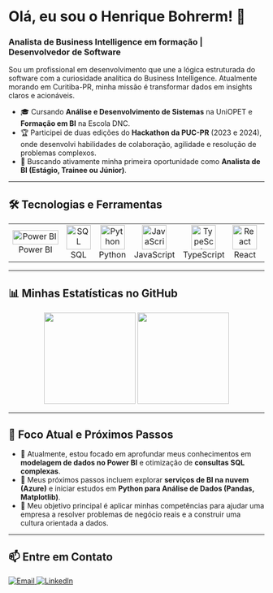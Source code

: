 # Olá, eu sou o Henrique Bohrerm! 👋
### Analista de Business Intelligence em formação | Desenvolvedor de Software

Sou um profissional em desenvolvimento que une a lógica estruturada do software com a curiosidade analítica do Business Intelligence. Atualmente morando em Curitiba-PR, minha missão é transformar dados em insights claros e acionáveis.

* 🎓 Cursando **Análise e Desenvolvimento de Sistemas** na UniOPET e **Formação em BI** na Escola DNC.
* 🏆 Participei de duas edições do **Hackathon da PUC-PR** (2023 e 2024), onde desenvolvi habilidades de colaboração, agilidade e resolução de problemas complexos.
* 🚀 Buscando ativamente minha primeira oportunidade como **Analista de BI (Estágio, Trainee ou Júnior)**.

---

## 🛠️ Tecnologias e Ferramentas

<table>
  <tr>
    <td align="center" width="96">
      <a href="#-business-intelligence--dados">
        <img src="https://img.shields.io/badge/Power%20BI-F2C811?style=for-the-badge&logo=powerbi&logoColor=black" width="90" height="28" alt="Power BI" />
      </a>
      <br>Power BI
    </td>
    <td align="center" width="96">
      <a href="#-business-intelligence--dados">
        <img src="https://cdn.jsdelivr.net/gh/devicons/devicon/icons/mysql/mysql-original-wordmark.svg" width="48" height="48" alt="SQL" />
      </a>
      <br>SQL
    </td>
    <td align="center" width="96">
      <a href="#-business-intelligence--dados">
        <img src="https://cdn.jsdelivr.net/gh/devicons/devicon/icons/python/python-original.svg" width="48" height="48" alt="Python" />
      </a>
      <br>Python
    </td>
    <td align="center" width="96">
      <a href="#-desenvolvimento-web">
        <img src="https://cdn.jsdelivr.net/gh/devicons/devicon/icons/javascript/javascript-original.svg" width="48" height="48" alt="JavaScript" />
      </a>
      <br>JavaScript
    </td>
    <td align="center" width="96">
      <a href="#-desenvolvimento-web">
        <img src="https://cdn.jsdelivr.net/gh/devicons/devicon/icons/typescript/typescript-original.svg" width="48" height="48" alt="TypeScript" />
      </a>
      <br>TypeScript
    </td>
     <td align="center" width="96">
      <a href="#-desenvolvimento-web">
        <img src="https://cdn.jsdelivr.net/gh/devicons/devicon/icons/react/react-original.svg" width="48" height="48" alt="React" />
      </a>
      <br>React
    </td>
    <td align="center" width="96">
      <a href="#-desenvolvimento-web">
        <img src="https://cdn.jsdelivr.net/gh/devicons/devicon/icons/nodejs/nodejs-original.svg" width="48" height="48" alt="Node.js" />
      </a>
      <br>Node.js
    </td>
    <td align="center" width="96">
      <a href="#-desenvolvimento-web">
        <img src="https://cdn.jsdelivr.net/gh/devicons/devicon/icons/java/java-original.svg" width="48" height="48" alt="Java" />
      </a>
      <br>Java
    </td>
  </tr>
</table>

---

## 📊 Minhas Estatísticas no GitHub

<p align="center">
  <img height="180em" src="https://github-readme-stats.vercel.app/api?username=henrique-bohrer&show_icons=true&theme=tokyonight&include_all_commits=true&count_private=true"/>
  <img height="180em" src="https://github-readme-stats.vercel.app/api/top-langs/?username=henrique-bohrer&layout=compact&langs_count=7&theme=tokyonight"/>
</p>

---

## 🚀 Foco Atual e Próximos Passos

* 🔭 Atualmente, estou focado em aprofundar meus conhecimentos em **modelagem de dados no Power BI** e otimização de **consultas SQL complexas**.
* 🌱 Meus próximos passos incluem explorar **serviços de BI na nuvem (Azure)** e iniciar estudos em **Python para Análise de Dados (Pandas, Matplotlib)**.
* 🎯 Meu objetivo principal é aplicar minhas competências para ajudar uma empresa a resolver problemas de negócio reais e a construir uma cultura orientada a dados.

---

## 📫 Entre em Contato

<p align="left">
  <a href="mailto:henrique300415@gmail.com" target="_blank">
    <img src="https://img.shields.io/badge/Email-D14836?style=for-the-badge&logo=gmail&logoColor=white" alt="Email" />
  </a>
  <a href="https://www.linkedin.com/in/henrique-bressiani-bohrer-9457a5207/" target="_blank">
    <img src="https://img.shields.io/badge/LinkedIn-0077B5?style=for-the-badge&logo=linkedin&logoColor=white" alt="LinkedIn" />
  </a>
</p>

